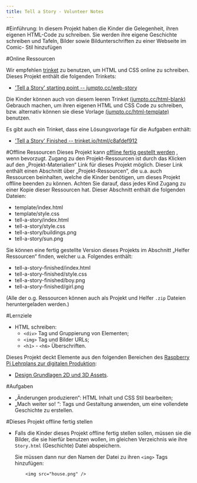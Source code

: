 ```yaml
---
title: Tell a Story - Volunteer Notes
---
```


#Einführung:
In diesem Projekt haben die Kinder die Gelegenheit, ihren eigenen HTML-Code zu schreiben. Sie werden ihre eigene Geschichte schreiben und Tafeln, Bilder sowie Bildunterschriften zu einer Webseite im Comic- Stil hinzufügen

#Online Ressourcen

Wir empfehlen [trinket](https://trinket.io/) zu benutzen, um HTML und CSS online zu schreiben. Dieses Projekt enthält die folgenden Trinkets:

+ ['Tell a Story' starting point -- jumpto.cc/web-story](http://jumpto.cc/web-story)

Die Kinder können auch von diesem leeren Trinket [(jumpto.cc/html-blank)](http://jumpto.cc/html-blank) Gebrauch machen, um ihren eigenen HTML und CSS Code zu schreiben, bzw. alternativ können sie diese Vorlage [(jumpto.cc/html-template)](http://jumpto.cc/html-template) benutzen.

Es gibt auch ein Trinket, dass eine Lösungsvorlage für die Aufgaben enthält:

+ ['Tell a Story' Finished -- trinket.io/html/c8afdef912](https://trinket.io/html/c8afdef912)

#Offline Ressourcen
Dieses Projekt kann [offline fertig gestellt werden](https://www.codeclubprojects.org/en-GB/resources/webdev-working-offline/) , wenn bevorzugt. Zugang zu den Projekt-Ressourcen ist durch das Klicken auf den „Projekt-Materialien“ Link für dieses Projekt möglich. Dieser Link enthält einen Abschnitt über „Projekt-Ressourcen“, die u.a. auch Ressourcen beinhalten, welche die Kinder benötigen, um dieses Projekt offline beenden zu können. Achten Sie darauf, dass jedes Kind Zugang zu einer Kopie dieser Ressourcen hat. Dieser Abschnitt enthält die folgenden Dateien:

+ template/index.html
+ template/style.css
+ tell-a-story/index.html
+ tell-a-story/style.css
+ tell-a-story/buildings.png
+ tell-a-story/sun.png

Sie können eine fertig gestellte Version dieses Projekts im Abschnitt „Helfer Ressourcen“ finden, welcher u.a. Folgendes enthält:

+ tell-a-story-finished/index.html
+ tell-a-story-finished/style.css
+ tell-a-story-finished/boy.png
+ tell-a-story-finished/girl.png

(Alle der o.g. Ressourcen können auch als Projekt und Helfer `.zip` Dateien heruntergeladen werden.)

#Lernziele
+ HTML schreiben:
	+ `<div>` Tag und Gruppierung von Elementen;
	+ `<img>` Tag und Bilder URLs;
	+ `<h1>` - `<h6>` Überschriften.

Dieses Projekt deckt Elemente aus den folgenden Bereichen des [Raspberry Pi Lehrplans zur digitalen Produktion](http://rpf.io/curriculum):

+ [Design Grundlagen 2D und 3D Assets](https://www.raspberrypi.org/curriculum/design/creator).

#Aufgaben
+ „Änderungen produzieren“: HTML Inhalt und CSS Stil bearbeiten;
+ „Mach weiter so! “: Tags und Gestaltung anwenden, um eine vollendete Geschichte zu erstellen.

#Dieses Projekt offline fertig stellen
+ Falls die Kinder dieses Projekt offline fertig stellen sollen, müssen sie die Bilder, die sie hierfür benutzen wollen, im gleichen Verzeichnis wie ihre `Story.html` (Geschichte) Datei abspeichern.

	Sie müssen dann nur den Namen der Datei zu ihren `<img>` Tags hinzufügen:

	```
		<img src="house.png" />
	``` 
